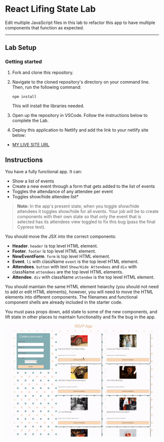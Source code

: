 # React Lifing State Lab

Edit multiple JavaScript files in this lab to refactor this app to have multiple components that function as expected.

---

## Lab Setup

### Getting started

1. Fork and clone this repository.

1. Navigate to the cloned repository's directory on your command line. Then, run the following command:

   ```
   npm install
   ```

   This will install the libraries needed.

1. Open up the repository in VSCode. Follow the instructions below to complete the Lab.

1. Deploy this application to Netlify and add the link to your netlify site below:

- [MY LIVE SITE URL](https://main--harmonious-bombolone-a66d24.netlify.app/)

## Instructions

You have a fully functional app. It can:

- Show a list of events
- Create a new event through a form that gets added to the list of events
- Toggles the attendance of any attendee per event
- Toggles show/hide attendee list\*

> **Note:** In the app's present state, when you toggle show/hide attendees it toggles show/hide for all events. Your job will be to create components with their own state so that only the event that is selected has its attendees view toggled to fix this bug (pass the final Cypress test).

You should move the JSX into the correct components:

- **Header**. `header` is top level HTML element.
- **Footer**. `footer` is top level HTML element.
- **NewEventForm**. `form` is top level HTML element.
- **Event**. `li` with className `event` is the top level HTML element.
- **Attendees**. `button` with text `Show/Hide Attendees` and `div` with className `attendees` are the top level HTML elements.
- **Attendee**. `div` with className `attendee` is the top level HTML element.

You should maintain the same HTML element heiarchy (you should not need to add or edit HTML elements), however, you will need to move the HTML elements into different components. The filenames and functional component shells are already included in the starter code.

You must pass props down, add state to some of the new components, and lift state in other places to maintain functionality and fix the bug in the app.

![App demo](./ezgif.com-app-demo.gif)

